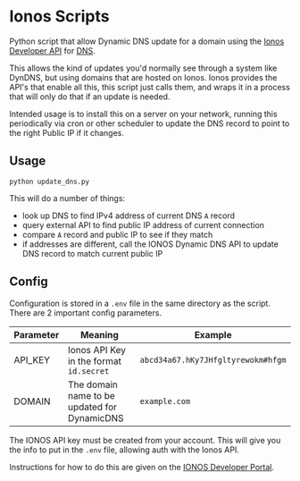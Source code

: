 # Ionos Scripts

Python script that allow Dynamic DNS update for a domain using the [Ionos Developer API](https://developer.hosting.ionos.com) for [DNS](https://developer.hosting.ionos.com/docs/dns).

This allows the kind of updates you'd normally see through a system like DynDNS, but using domains that are hosted on Ionos. Ionos provides the API's that enable all this, this script just calls them, and wraps it in a process that will only do that if an update is needed.

Intended usage is to install this on a server on your network, running this periodically via cron or other scheduler to update the DNS record to point to the right Public IP if it changes.

## Usage

`python update_dns.py`

This will do a number of things:

-   look up DNS to find IPv4 address of current DNS `A` record
-   query external API to find public IP address of current connection
-   compare `A` record and public IP to see if they match
-   if addresses are different, call the IONOS Dynamic DNS API to update DNS record to match current public IP

## Config

Configuration is stored in a `.env` file in the same directory as the script. There are 2 important config parameters.

| Parameter | Meaning                                      | Example                            |
| --------- | -------------------------------------------- | ---------------------------------- |
| API_KEY   | Ionos API Key in the format `id.secret`      | `abcd34a67.hKy7JHfgltyrewokm#hfgm` |
| DOMAIN    | The domain name to be updated for DynamicDNS | `example.com`                      |

The IONOS API key must be created from your account. This will give you the info to put in the `.env` file, allowing auth with the Ionos API.

Instructions for how to do this are given on the [IONOS Developer Portal](https://developer.hosting.ionos.com/docs/getstarted).
